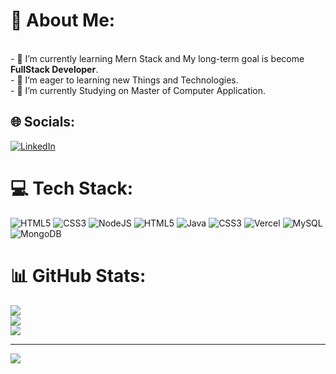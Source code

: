 # 💫 About Me:
<br>- 🌱 I’m currently learning Mern Stack and My long-term goal is become <b> FullStack Developer</b>.<br>- 👯 I’m eager to learning new Things and Technologies.<br>- 🔭 I’m currently Studying on Master of Computer Application.


## 🌐 Socials:
[![LinkedIn](https://img.shields.io/badge/LinkedIn-%230077B5.svg?logo=linkedin&logoColor=white)](https://linkedin.com/in/https://www.linkedin.com/in/chandrus-8b6b01261) 

# 💻 Tech Stack:
![HTML5](https://img.shields.io/badge/html5-%23E34F26.svg?style=for-the-badge&logo=html5&logoColor=white) ![CSS3](https://img.shields.io/badge/css3-%231572B6.svg?style=for-the-badge&logo=css3&logoColor=white) ![NodeJS](https://img.shields.io/badge/node.js-6DA55F?style=for-the-badge&logo=node.js&logoColor=white) ![HTML5](https://img.shields.io/badge/html5-%23E34F26.svg?style=for-the-badge&logo=html5&logoColor=white) ![Java](https://img.shields.io/badge/java-%23ED8B00.svg?style=for-the-badge&logo=openjdk&logoColor=white) ![CSS3](https://img.shields.io/badge/css3-%231572B6.svg?style=for-the-badge&logo=css3&logoColor=white) ![Vercel](https://img.shields.io/badge/vercel-%23000000.svg?style=for-the-badge&logo=vercel&logoColor=white) ![MySQL](https://img.shields.io/badge/mysql-4479A1.svg?style=for-the-badge&logo=mysql&logoColor=white) ![MongoDB](https://img.shields.io/badge/MongoDB-%234ea94b.svg?style=for-the-badge&logo=mongodb&logoColor=white)
# 📊 GitHub Stats:
![](https://github-readme-stats.vercel.app/api?username=CHANDRUS-HUB&theme=dark&hide_border=false&include_all_commits=false&count_private=false)<br/>
![](https://github-readme-streak-stats.herokuapp.com/?user=CHANDRUS-HUB&theme=dark&hide_border=false)<br/>
![](https://github-readme-stats.vercel.app/api/top-langs/?username=CHANDRUS-HUB&theme=dark&hide_border=false&include_all_commits=false&count_private=false&layout=compact)

---
[![](https://visitcount.itsvg.in/api?id=CHANDRUS-HUB&icon=0&color=0)](https://visitcount.itsvg.in)

<!-- Proudly created with GPRM ( https://gprm.itsvg.in ) -->
